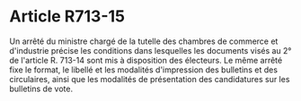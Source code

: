 # Article R713-15

<p>Un arrêté du ministre chargé de la tutelle des chambres de commerce et d'industrie précise les conditions dans lesquelles les documents visés au 2° de l'article R. 713-14 sont mis à disposition des électeurs. Le même arrêté fixe le format, le libellé et les modalités d'impression des bulletins et des circulaires, ainsi que les modalités de présentation des candidatures sur les bulletins de vote.</p>